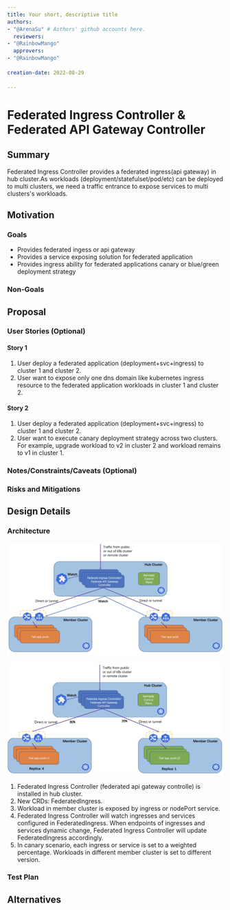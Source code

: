 ```yaml
---
title: Your short, descriptive title
authors:
- "@ArenaSu" # Authors' github accounts here.
  reviewers:
- "@RainbowMango"
  approvers:
- "@RainbowMango"

creation-date: 2022-08-29

---
```


# Federated Ingress Controller & Federated API Gateway Controller

<!--
This is the title of your KEP. Keep it short, simple, and descriptive. A good
title can help communicate what the KEP is and should be considered as part of
any review.
-->

## Summary
Federated Ingress Controller provides a federated ingress(api gateway) in hub cluster.As workloads (deployment/statefulset/pod/etc) can be deployed to multi clusters, we need a traffic entrance to expose services to multi clusters's workloads.
<!--
This section is incredibly important for producing high-quality, user-focused
documentation such as release notes or a development roadmap. 

A good summary is probably at least a paragraph in length.
-->

## Motivation

<!--
This section is for explicitly listing the motivation, goals, and non-goals of
this KEP.  Describe why the change is important and the benefits to users.
-->

### Goals
- Provides federated ingess or api gateway
- Provides a service exposing solution for federated application
- Provides ingress ability for federated applications canary or blue/green deployment strategy
<!--
List the specific goals of the KEP. What is it trying to achieve? How will we
know that this has succeeded?
-->

### Non-Goals

<!--
What is out of scope for this KEP? Listing non-goals helps to focus discussion
and make progress.
-->

## Proposal

<!--
This is where we get down to the specifics of what the proposal actually is.
This should have enough detail that reviewers can understand exactly what
you're proposing, but should not include things like API designs or
implementation. What is the desired outcome and how do we measure success?.
The "Design Details" section below is for the real
nitty-gritty.
-->

### User Stories (Optional)

<!--
Detail the things that people will be able to do if this KEP is implemented.
Include as much detail as possible so that people can understand the "how" of
the system. The goal here is to make this feel real for users without getting
bogged down.
-->

#### Story 1
1. User deploy a federated application (deployment+svc+ingress) to cluster 1 and cluster 2.
2. User want to expose only one dns domain like kubernetes ingress resource to the federated application workloads in cluster 1 and cluster 2.


#### Story 2
1. User deploy a federated application (deployment+svc+ingress) to cluster 1 and cluster 2.
2. User want to execute canary deployment strategy across two clusters. For example, upgrade workload to v2 in cluster 2 and workload remains to v1 in cluster 1.

### Notes/Constraints/Caveats (Optional)

<!--
What are the caveats to the proposal?
What are some important details that didn't come across above?
Go in to as much detail as necessary here.
This might be a good place to talk about core concepts and how they relate.
-->

### Risks and Mitigations

<!--
What are the risks of this proposal, and how do we mitigate? 

How will security be reviewed, and by whom?

How will UX be reviewed, and by whom?

Consider including folks who also work outside the SIG or subproject.
-->

## Design Details

### Architecture

![federated-ingress-arch](federated-ingress-arch.png)

![federated-ingress-canary-arch](federated-ingress-canary-arch.png)

1. Federated Ingress Controller (federated api gateway controlle) is installed in hub cluster.
2. New CRDs: FederatedIngress.
3. Workload in member cluster is exposed by ingress or nodePort service.
4. Federated Ingress Controller will watch ingresses and services configured in FederatedIngress. When endpoints of ingresses and services dynamic change, Federated Ingress Controller will update FederatedIngress accordingly.
5. In canary scenario, each ingress or service is set to a weighted percentage. Workloads in different member cluster is set to different version.

<!--
This section should contain enough information that the specifics of your
change are understandable. This may include API specs (though not always
required) or even code snippets. If there's any ambiguity about HOW your
proposal will be implemented, this is the place to discuss them.
-->

### Test Plan

<!--
**Note:** *Not required until targeted at a release.*

Consider the following in developing a test plan for this enhancement:
- Will there be e2e and integration tests, in addition to unit tests?
- How will it be tested in isolation vs with other components?

No need to outline all of the test cases, just the general strategy. Anything
that would count as tricky in the implementation, and anything particularly
challenging to test, should be called out.

-->

## Alternatives

<!--
What other approaches did you consider, and why did you rule them out? These do
not need to be as detailed as the proposal, but should include enough
information to express the idea and why it was not acceptable.
-->

<!--
Note: This is a simplified version of kubernetes enhancement proposal template.
https://github.com/kubernetes/enhancements/tree/3317d4cb548c396a430d1c1ac6625226018adf6a/keps/NNNN-kep-template
-->